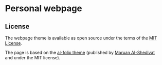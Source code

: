 # Personal webpage

## License

The webpage theme is available as open source under the terms of the [MIT License](https://opensource.org/licenses/MIT).

The page is based on the [al-folio theme](https://github.com/alshedivat/al-folio) (published by [Maruan Al-Shedivat](https://maruan.alshedivat.com/) and under the MIT license).
